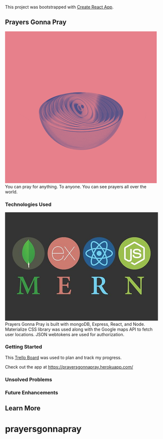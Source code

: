 This project was bootstrapped with [Create React App](https://github.com/facebook/create-react-app).

## Prayers Gonna Pray
![](src/images/logo.gif)
You can pray for anything. To anyone. You can see prayers all over the world. 

### Technologies Used

![](src/images/mern.png)
Prayers Gonna Pray is built with mongoDB, Express, React, and Node. Materialize CSS library was used along with the Google maps API to fetch user locations. JSON webtokens are used for authorization. 

### Getting Started

This [Trello Board](https://trello.com/b/ftzzpf8q/prayers-gonna-pray) was used to plan and track my progress. 

Check out the app at <https://prayersgonnapray.herokuapp.com/>

### Unsolved Problems


### Future Enhancements

## Learn More

# prayersgonnapray
